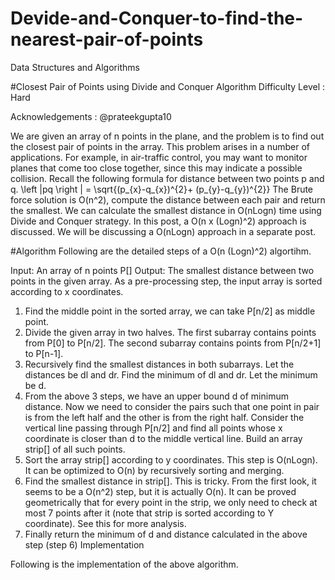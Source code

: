 # Devide-and-Conquer-to-find-the-nearest-pair-of-points
Data Structures and Algorithms


#Closest Pair of Points using Divide and Conquer Algorithm
Difficulty Level : Hard

Acknowledgements : @prateekgupta10

We are given an array of n points in the plane, and the problem is to find out the closest pair of points in the array. 
This problem arises in a number of applications. For example, in air-traffic control, you may want to monitor planes that come too close together, since this may indicate a possible collision. 
Recall the following formula for distance between two points p and q.
\left \|pq \right \| = \sqrt{(p_{x}-q_{x})^{2}+ (p_{y}-q_{y})^{2}} 
The Brute force solution is O(n^2), compute the distance between each pair and return the smallest. 
We can calculate the smallest distance in O(nLogn) time using Divide and Conquer strategy. In this post, a O(n x (Logn)^2) approach is discussed. We will be discussing a O(nLogn) approach in a separate post.

#Algorithm 
Following are the detailed steps of a O(n (Logn)^2) algortihm. 

Input: An array of n points P[] 
Output: The smallest distance between two points in the given array.
As a pre-processing step, the input array is sorted according to x coordinates.
1) Find the middle point in the sorted array, we can take P[n/2] as middle point. 
2) Divide the given array in two halves. The first subarray contains points from P[0] to P[n/2]. The second subarray contains points from P[n/2+1] to P[n-1].
3) Recursively find the smallest distances in both subarrays. Let the distances be dl and dr. Find the minimum of dl and dr. Let the minimum be d.
4) From the above 3 steps, we have an upper bound d of minimum distance. Now we need to consider the pairs such that one point in pair is from the left half and the other is from the right half. Consider the vertical line passing through P[n/2] and find all points whose x coordinate is closer than d to the middle vertical line. Build an array strip[] of all such points. 
5) Sort the array strip[] according to y coordinates. This step is O(nLogn). It can be optimized to O(n) by recursively sorting and merging. 
6) Find the smallest distance in strip[]. This is tricky. From the first look, it seems to be a O(n^2) step, but it is actually O(n). It can be proved geometrically that for every point in the strip, we only need to check at most 7 points after it (note that strip is sorted according to Y coordinate). See this for more analysis.
7) Finally return the minimum of d and distance calculated in the above step (step 6)
Implementation 

Following is the implementation of the above algorithm. 
